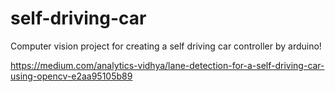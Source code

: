 # self-driving-car
Computer vision project for creating a self driving car controller by arduino!

https://medium.com/analytics-vidhya/lane-detection-for-a-self-driving-car-using-opencv-e2aa95105b89
